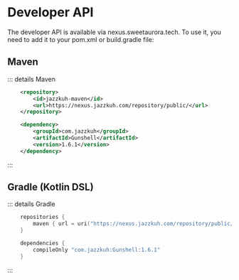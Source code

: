 # Developer API

The developer API is available via nexus.sweetaurora.tech. To use it, you need to add it to your pom.xml or build.gradle file:

## Maven
::: details Maven
```xml
    <repository>
        <id>jazzkuh-maven</id>
        <url>https://nexus.jazzkuh.com/repository/public/</url>
    </repository>
```

```xml
	<dependency>
	    <groupId>com.jazzkuh</groupId>
	    <artifactId>Gunshell</artifactId>
	    <version>1.6.1</version>
	</dependency>
```
:::

## Gradle (Kotlin DSL)
::: details Gradle
```kotlin
    repositories {
        maven { url = uri("https://nexus.jazzkuh.com/repository/public/") }
    }
```

```kotlin
    dependencies {
        compileOnly "com.jazzkuh:Gunshell:1.6.1"
    }
```
:::

